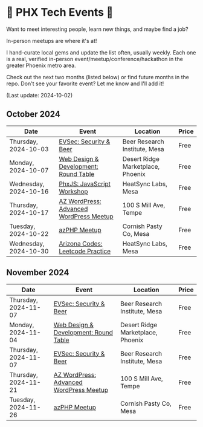 # 🌵 PHX Tech Events 🌵

Want to meet interesting people, learn new things, and maybe find a job?

In-person meetups are where it's at!

I hand-curate local gems and update the list often, usually weekly. Each one is a real, verified in-person event/meetup/conference/hackathon in the greater Phoenix metro area.

Check out the next two months (listed below) or find future months in the repo. Don't see your favorite event? Let me know and I'll add it!

(Last update: 2024-10-02)

## October 2024

| Date | Event | Location | Price |
| ---- | ----- | -------- | ----- |
| Thursday, 2024-10-03 | [EVSec: Security & Beer](https://www.meetup.com/evsecaz/events/300789253/) | Beer Research Institute, Mesa | Free |
| Monday, 2024-10-07 | [Web Design & Development: Round Table](https://www.meetup.com/webdesignersdevelopers/events/wdnrjtygcnbkb/) | Desert Ridge Marketplace, Phoenix | Free |
| Wednesday, 2024-10-16 | [PhxJS: JavaScript Workshop](https://www.meetup.com/phoenix-javascript/events/nvncmtygcnbvb/) | HeatSync Labs, Mesa | Free |
| Thursday, 2024-10-17 | [AZ WordPress: Advanced WordPress Meetup](https://www.meetup.com/arizona-wordpress-group/events/wcbfmtygcnbwb/) | 100 S Mill Ave, Tempe | Free |
| Tuesday, 2024-10-22 | [azPHP Meetup](https://www.meetup.com/azphpug/events/vqdnltygcnbdc/) | Cornish Pasty Co, Mesa | Free |
| Wednesday, 2024-10-30 | [Arizona Codes: Leetcode Practice](https://www.meetup.com/arizona-codes/) | HeatSync Labs, Mesa | Free |

## November 2024

| Date | Event | Location | Price |
| ---- | ----- | -------- | ----- |
| Thursday, 2024-11-07 | [EVSec: Security & Beer](https://www.meetup.com/evsecaz/events/lcjxdtygcpbkb/) | Beer Research Institute, Mesa | Free |
| Monday, 2024-11-04 | [Web Design & Development: Round Table](https://www.meetup.com/webdesignersdevelopers/events/wdnrjtygcpbgb/) | Desert Ridge Marketplace, Phoenix | Free |
| Thursday, 2024-11-07 | [EVSec: Security & Beer](https://www.meetup.com/evsecaz/events/lcjxdtygcpbkb/) | Beer Research Institute, Mesa | Free |
| Thursday, 2024-11-21 | [AZ WordPress: Advanced WordPress Meetup](https://www.meetup.com/arizona-wordpress-group/events/302200970/) | 100 S Mill Ave, Tempe | Free |
| Tuesday, 2024-11-26 | [azPHP Meetup](https://www.meetup.com/azphpug/events/vqdnltygcpbjc/) | Cornish Pasty Co, Mesa | Free |
